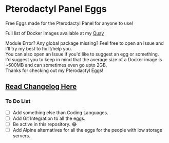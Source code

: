 # Pterodactyl Panel Eggs

Free Eggs made for the Pterodactyl Panel for anyone to use!  

Full list of Docker Images available at my [Quay](https://quay.io/repository/yajtpg/pterodactyl-images?tab=tags)  

Module Error? Any global package missing? Feel free to open an Issue and I'll try my best to fix it/help you.  
You can also open an Issue if you'd like to suggest an egg or something.  
I'd suggest you to keep in mind that the average size of a Docker image is ~500MB and can sometimes even go upto 2GB.  
Thanks for checking out my Pterodactyl Eggs!  

## [Read Changelog Here](CHANGELOG.md)

### To Do List

- [ ] Add something else than Coding Languages.
- [ ] Add Git Integration to all the eggs.
- [ ] Be active in this repository. 😂
- [ ] Add Alpine alternatives for all the eggs for the people with low storage servers.
